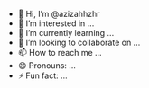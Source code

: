 - 👋 Hi, I’m @azizahhzhr
- 👀 I’m interested in ...
- 🌱 I’m currently learning ...
- 💞️ I’m looking to collaborate on ...
- 📫 How to reach me ...
- 😄 Pronouns: ...
- ⚡ Fun fact: ...

<!---
azizahhzhr/azizahhzhr is a ✨ special ✨ repository because its `README.md` (this file) appears on your GitHub profile.
You can click the Preview link to take a look at your changes.
--->
